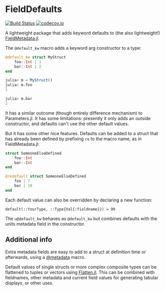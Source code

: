# FieldDefaults

[![Build Status](https://travis-ci.org/rafaqz/FieldDefaults.jl.svg?branch=master)](https://travis-ci.org/rafaqz/FieldDefaults.jl)
[![codecov.io](http://codecov.io/github/rafaqz/FieldDefaults.jl/coverage.svg?branch=master)](http://codecov.io/github/rafaqz/FieldDefaults.jl?branch=master)

A lightweight package that adds keyword defaults to (the also lightweight!)
[FieldMetadata.jl](https://github.com/rafaqz/FieldMetadata.jl).

The `@default_kw` macro adds a keyword arg constructor to a type:

```julia
@default_kw struct MyStruct
    foo::Int | 1
    bar::Int | 2
end

julia> m = MyStruct()
julia> m.foo
1

julia> m.bar
2
```

It has a similar outcome (though entirely difference mechanism) to
Parameters.jl. It has some limitations: presently it only adds an outside
constructor, and defaults can't use the other default values.

But it has some other nice features. Defaults can be added to a struct that has
already been defined by prefixing `re` to the macro name, as in
FieldMetadata.jl:

```julia
struct SomeoneElseDefined
    foo::Int
    bar::Int
end

@redefault struct SomeoneElseDefined
    foo | 7
    bar | 19
end
```

Each default value can also be overridden by declaring a new function:

```
default(::YourType, ::Type{Val{:fieldname}}) = 99
```

The `u@default_kw` behaves as `@default_kw` but combines defaults
with the units metadata field in the constructor.


## Additional info

Extra metadata fields are easy to add to a struct at definition time or
afterwards, using a [@metadata](https://github.com/rafaqz/FieldMetadata.jl) macro.

Default values of single structs or more complex composite types can be
flattened to tuples or vectors using
[Flatten.jl](https://github.com/rafaqz/Flatten.jl). This can be combined with
fieldnames, other metadata and current field values for generating tabular
displays, or other uses.
